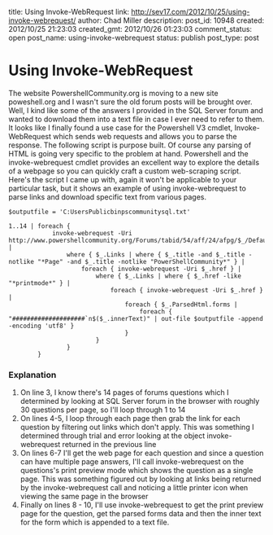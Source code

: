 title: Using Invoke-WebRequest
link: http://sev17.com/2012/10/25/using-invoke-webrequest/
author: Chad Miller
description: 
post_id: 10948
created: 2012/10/25 21:23:03
created_gmt: 2012/10/26 01:23:03
comment_status: open
post_name: using-invoke-webrequest
status: publish
post_type: post

# Using Invoke-WebRequest

The website PowershellCommunity.org is moving to a new site poweshell.org and I wasn't sure the old forum posts will be brought over. Well, I kind like some of the answers I provided in the SQL Server forum and wanted to download them into a text file in case I ever need to refer to them. It looks like I finally found a use case for the Powershell V3 cmdlet, Invoke-WebRequest which sends web requests and allows you to parse the response. The following script is purpose built. Of course any parsing of HTML is going very specific to the problem at hand. Powershell and the invoke-webrequest cmdlet provides an excellent way to explore the details of a webpage so you can quickly craft a custom web-scraping script. Here's the script I came up with, again it won't be applicable to your particular task, but it shows an example of using invoke-webrequest to parse links and download specific text from various pages. 
    
    
    $outputfile = 'C:UsersPublicbinpscommunitysql.txt'
    
    1..14 | foreach {
                invoke-webrequest -Uri http://www.powershellcommunity.org/Forums/tabid/54/aff/24/afpg/$_/Default.aspx |
                    where { $_.Links | where { $_.title -and $_.title -notlike "*Page" -and $_.title -notlike "PowerShellCommunity*" } |
                        foreach { invoke-webrequest -Uri $_.href } |
                            where { $_.Links | where { $_.href -like "*printmode*" } |
                                foreach { invoke-webrequest -Uri $_.href } |
                                    foreach { $_.ParsedHtml.forms |
                                        foreach { "####################`n$($_.innerText)" | out-file $outputfile -append -encoding 'utf8' }
                                    }
                            }
                    }
            }

### Explanation

  1. On line 3, I know there's 14 pages of forums questions which I determined by looking at SQL Server forum in the browser with roughly 30 questions per page, so I'll loop through 1 to 14
  2. On lines 4-5, I loop through each page then grab the link for each question by filtering out links which don't apply. This was something I determined through trial and error looking at the object invoke-webrequest returned in the previous line
  3. On lines 6-7 I'll get the web page for each question and since a question can have multiple page answers, I'll call invoke-webrequest on the questions's print preview mode which shows the question as a single page. This was something figured out by looking at links being returned by the invoke-webrequest call and noticing a little printer icon when viewing the same page in the browser
  4. Finally on lines 8 - 10, I'll use invoke-webrequest to get the print preview page for the question, get the parsed forms data and then the inner text for the form which is appended to a text file.